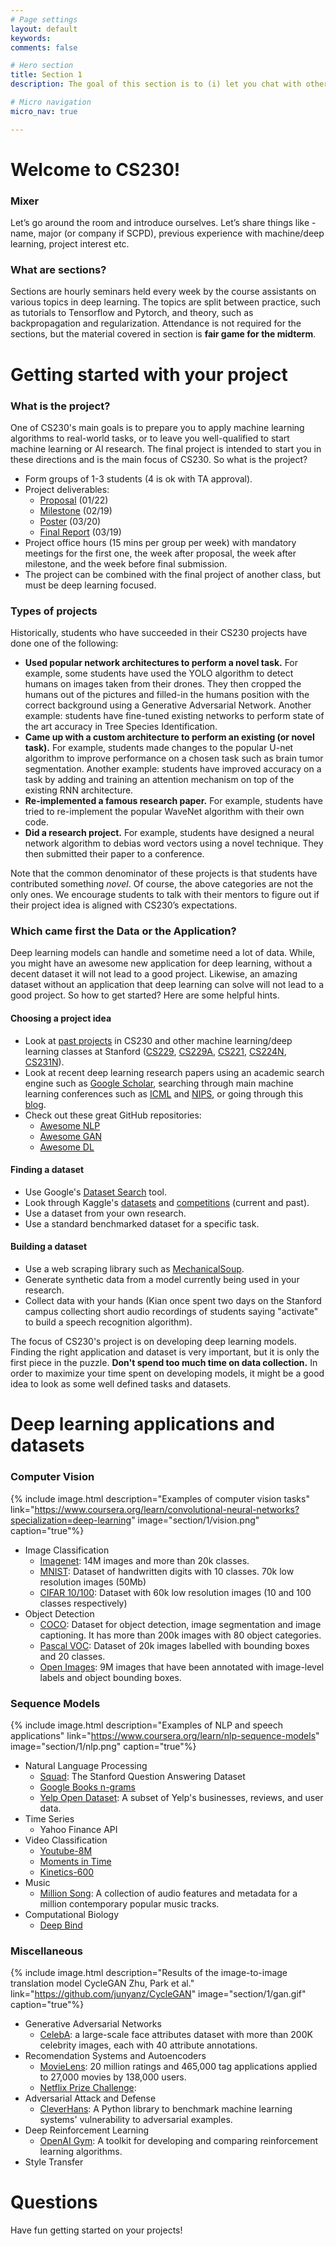```yaml
---
# Page settings
layout: default
keywords:
comments: false

# Hero section
title: Section 1
description: The goal of this section is to (i) let you chat with other students about projects, (ii) give you an idea of what makes a successful CS230 project, (iii) introduce some common datasets and tasks in deep learning.

# Micro navigation
micro_nav: true

---
```


# Welcome to CS230!

### Mixer
Let’s go around the room and introduce ourselves. Let’s share things like - name, major (or company if SCPD), previous experience with machine/deep learning, project interest etc.

### What are sections?

Sections are hourly seminars held every week by the course assistants on various topics in deep learning.  The topics are split between practice, such as tutorials to Tensorflow and Pytorch, and theory, such as backpropagation and regularization.  Attendance is not required for the sections, but the material covered in section is **fair game for the midterm**.


# Getting started with your project

### What is the project?

One of CS230's main goals is to prepare you to apply machine learning algorithms to real-world tasks, or to leave you well-qualified to start machine learning or AI research. The final project is intended to start you in these directions and is the main focus of CS230.  So what is the project?

 * Form groups of 1-3 students (4 is ok with TA approval).
 * Project deliverables:
   - [Proposal](/project/#proposal) (01/22)
   - [Milestone](/project/#milestone) (02/19)
   - [Poster](/project/#poster) (03/20)
   - [Final Report](/project/#final-report) (03/19)
 * Project office hours (15 mins per group per week) with mandatory meetings for the first one, the week after proposal, the week after milestone, and the week before final submission.
 * The project can be combined with the final project of another class, but must be deep learning focused.

### Types of projects

Historically, students who have succeeded in their CS230 projects have done one of the following:

 * **Used popular network architectures to perform a novel task.** For example, some students have used the YOLO algorithm to detect humans on images taken from their drones. They then cropped the humans out of the pictures and filled-in the humans position with the correct background using a Generative Adversarial Network. Another example: students have fine-tuned existing networks to perform state of the art accuracy in Tree Species Identification.
 * **Came up with a custom architecture to perform an existing (or novel task).** For example, students made changes to the popular U-net algorithm to improve performance on a chosen task such as brain tumor segmentation. Another example: students have improved accuracy on a task by adding and training an attention mechanism on top of the existing RNN architecture.
 * **Re-implemented a famous research paper.** For example, students have tried to re-implement the popular WaveNet algorithm with their own code.
 * **Did a research project.** For example, students have designed a neural network algorithm to debias word vectors using a novel technique. They then submitted their paper to a conference.

 Note that the common denominator of these projects is that students have contributed something *novel*. Of course, the above categories are not the only ones. We encourage students to talk with their mentors to figure out if their project idea is aligned with CS230’s expectations.


### Which came first the Data or the Application?

Deep learning models can handle and sometime need a lot of data.  While, you might have an awesome new application for deep learning, without a decent dataset it will not lead to a good project.  Likewise, an amazing dataset without an application that deep learning can solve will not lead to a good project.  So how to get started?  Here are some helpful hints.


<!-- {% include image.html description="" link="https://archive.tedx.amsterdam/2015/07/which-came-first/" image="section/1/chicken-egg.jpg" %} -->


#### Choosing a project idea
 * Look at [past projects](/past-projects) in CS230 and other machine learning/deep learning classes at Stanford ([CS229](http://cs229.stanford.edu/), [CS229A](https://web.stanford.edu/class/cs229a/), [CS221](http://web.stanford.edu/class/cs221/), [CS224N](http://web.stanford.edu/class/cs224n/), [CS231N](http://cs231n.stanford.edu/)).
 * Look at recent deep learning research papers using an academic search engine such as [Google Scholar](http://scholar.google.com), searching through main machine learning conferences such as [ICML](https://icml.cc/) and [NIPS](https://nips.cc/), or going through this [blog](https://paperswithcode.com/sota).
 * Check out these great GitHub repositories: 
   - [Awesome NLP](https://github.com/keon/awesome-nlp)
   - [Awesome GAN](https://github.com/nightrome/really-awesome-gan)
   - [Awesome DL](https://github.com/endymecy/awesome-deeplearning-resources/blob/master/papers/2018/dl.md)

#### Finding a dataset

 * Use Google's [Dataset Search](https://toolbox.google.com/datasetsearch) tool.
 * Look through Kaggle's [datasets](https://www.kaggle.com/datasets) and [competitions](https://www.kaggle.com/competitions) (current and past).
 * Use a dataset from your own research.
 * Use a standard benchmarked dataset for a specific task.

#### Building a dataset
 * Use a web scraping library such as [MechanicalSoup](https://mechanicalsoup.readthedocs.io/en/stable/).
 * Generate synthetic data from a model currently being used in your research.
 * Collect data with your hands (Kian once spent two days on the Stanford campus collecting short audio recordings of students saying "activate" to build a speech recognition algorithm).

 The focus of CS230's project is on developing deep learning models.  Finding the right application and dataset is very important, but it is only the first piece in the puzzle.  **Don't spend too much time on data collection.**  In order to maximize your time spent on developing models, it might be a good idea to look as some well defined tasks and datasets. 

# Deep learning applications and datasets

### Computer Vision 

{% include image.html description="Examples of computer vision tasks" link="https://www.coursera.org/learn/convolutional-neural-networks?specialization=deep-learning" image="section/1/vision.png" caption="true"%}

* Image Classification 
  - [Imagenet](http://www.image-net.org/): 14M images and more than 20k classes.
  - [MNIST](http://yann.lecun.com/exdb/mnist/): Dataset of handwritten digits with 10 classes. 70k low resolution images (50Mb)
  - [CIFAR 10/100](https://www.cs.toronto.edu/~kriz/cifar.html): Dataset with 60k low resolution images (10 and 100 classes respectively)
* Object Detection
  - [COCO](http://cocodataset.org/#home): Dataset for object detection, image segmentation and image captioning. It has more than 200k images with 80 object categories.
  - [Pascal VOC](http://host.robots.ox.ac.uk/pascal/VOC/): Dataset of 20k images labelled with bounding boxes and 20 classes.
  - [Open Images](https://storage.googleapis.com/openimages/web/index.html): 9M images that have been annotated with image-level labels and object bounding boxes.


### Sequence Models

{% include image.html description="Examples of NLP and speech applications" link="https://www.coursera.org/learn/nlp-sequence-models" image="section/1/nlp.png" caption="true"%}

* Natural Language Processing
  - [Squad](https://rajpurkar.github.io/SQuAD-explorer/): The Stanford Question Answering Dataset
  - [Google Books n-grams](https://books.google.com/ngrams)
  - [Yelp Open Dataset](https://www.yelp.com/dataset): A subset of Yelp's businesses, reviews, and user data.
* Time Series
  - Yahoo Finance API
* Video Classification
  - [Youtube-8M](https://research.google.com/youtube8m/)
  - [Moments in Time](http://moments.csail.mit.edu/)
  - [Kinetics-600](https://deepmind.com/research/open-source/open-source-datasets/kinetics/)
* Music
  - [Million Song](https://labrosa.ee.columbia.edu/millionsong/): A collection of audio features and metadata for a million contemporary popular music tracks.
* Computational Biology
  - [Deep Bind](http://tools.genes.toronto.edu/deepbind/)




### Miscellaneous

{% include image.html description="Results of the image-to-image translation model CycleGAN Zhu, Park et al." link="https://github.com/junyanz/CycleGAN" image="section/1/gan.gif" caption="true"%}

 * Generative Adversarial Networks
   - [CelebA](http://mmlab.ie.cuhk.edu.hk/projects/CelebA.html): a large-scale face attributes dataset with more than 200K celebrity images, each with 40 attribute annotations.
 * Recomendation Systems and Autoencoders
   - [MovieLens](https://grouplens.org/datasets/movielens/): 20 million ratings and 465,000 tag applications applied to 27,000 movies by 138,000 users. 
   - [Netflix Prize Challenge](https://www.netflixprize.com/index.html):
 * Adversarial Attack and Defense
   - [CleverHans](https://github.com/tensorflow/cleverhans): A Python library to benchmark machine learning systems' vulnerability to adversarial examples.
 * Deep Reinforcement Learning
   - [OpenAI Gym](https://gym.openai.com/): A toolkit for developing and comparing reinforcement learning algorithms.
 * Style Transfer


# Questions

Have fun getting started on your projects!


